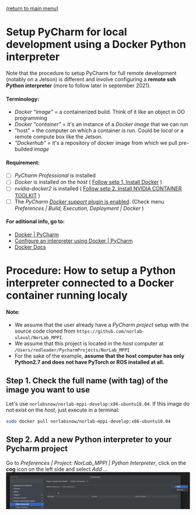 [(return to main menu)](https://github.com/RedLeader962/Dockerized-SNOW)

# Setup PyCharm for local development using a Docker Python interpreter

Note that the procedure to setup PyCharm for full remote development (notably on a Jetson) is different and involve configuring a **remote ssh Python interpreter** (more to follow later in september 2021).

#### Terminology:
- *Docker "image"* = a containerized build. Think of it like an object in OO programming
- *Docker "container"* = it's an instance of a *Docker image* that we can run
- "host" = the computer on which a container is run. Could be *local* or a remote compute box like the Jetson. 
- *"Dockerhub"* = it's a repository of docker image from which we pull pre-builded *image*

#### Requirement:
- [ ] *PyCharm Professional* is installed
- [ ] *Docker* is installed on the *host* ( [Follow setp 1. Install Docker](https://github.com/RedLeader962/Dockerized-SNOW/blob/master/how_to_readme/README_x86_architecture.md) )
- [ ] *nvidia-docker2* is installed ( [Follow setp 2. Install NVIDIA CONTAINER TOOLKIT](https://github.com/RedLeader962/Dockerized-SNOW/blob/master/how_to_readme/README_x86_architecture.md) )
- [ ] The *PyCharm* [*Docker support plugin* is enabled]((https://www.jetbrains.com/help/pycharm/docker.html)). (Check menu *Preferences | Build, Execution, Deployment | Docker* )

#### For aditional info, go to:
- [Docker | PyCharm](https://www.jetbrains.com/help/pycharm/docker.html)
- [Configure an interpreter using Docker | PyCharm](https://www.jetbrains.com/help/pycharm/using-docker-as-a-remote-interpreter.html)
- [Docker Docs](https://docs.docker.com/)

# Procedure: How to setup a Python interpreter connected to a Docker container running localy
#### Note:  
- We assume that the user already have a *PyCharm project* setup with the source code cloned from `https://github.com/norlab-ulaval/NorLab_MPPI`. 
- We assume that this project is located in the *host* computer at `/Users/redleader/PycharmProjects/NorLab_MPPI`
- For the sake of the example, **assume that the host computer has only Python2.7 and does not have PyTorch or ROS installed at all.** 

## Step 1. Check the full name (with tag) of the image you want to use
Let's use `norlabsnow/norlab-mppi-develop:x86-ubuntu18.04`. If this image do not exist on the *host*, just execute in a terminal:
```bash 
sudo docker pull norlabsnow/norlab-mppi-develop:x86-ubuntu18.04
```   

## Step  2. Add a new Python interpreter to your Pycharm project
Go to *Preferences | Project: NorLab_MPPI | Python Interpreter*, click on the **cog** icon  on the left side and select *Add ...*
![](visual/remote_python_interpreter_pycharm_setup_snapshot/rpi1.png)


<!-- 

## Step 3. Configure the *Docker Python* interpreter
In the *Add Python Interpreter* popup window, 
1. **select *Docker* in the left menu** 
2. then in the *Image name* field, select the name of our image from step 1, in our case: `norlabsnow/norlab-mppi-develop:x86-ubuntu18.04`
3. and write in the *Python interpreter path* field: `python3` 
   ![](visual/remote_python_interpreter_pycharm_setup_snapshot/rpi2.png){width=700}

## Step 4. Configure the *path mapping* from the the project source code location on the host to where it reside in the container
In the *Preferences | Project: NorLab_MPPI | Python Interpreter* window.
1. Click on the **folder** icon on the left side of the *Path mapping* field  
   ![](visual/remote_python_interpreter_pycharm_setup_snapshot/rpi3.png)
2. In the *Edit Project Path Mapping* popup window, 
   a. In the *Local Path*  column (left side), add the *host*  absolute path to the project source code. In our case: `/Users/redleader/PycharmProjects/NorLab_MPPI`
   b. In the *Remote Path* colum ()right side,  add `/ros_catkin_ws/src/NorLab_MPPI`
   ![](visual/remote_python_interpreter_pycharm_setup_snapshot/rpi4.png){width=700}

## Step 5. Congratulations, your remote Docker python interpreter is ready to use. 
As you can see, our project default interpreter is now a *python3.6* interpreter from our `norlabsnow/norlab-mppi-develop:x86-ubuntu18.04` image and it as *PyTorch 1.9* installed. Dont forget to **click apply**.

**You now have access to the full power of PyCharm tools: code insight, quick doc, refactoring tools, find usage ...**

<br>

![](visual/remote_python_interpreter_pycharm_setup_snapshot/rpi5.png)

<br>

***⚠️ | WAIT!!! One last thing***

<br>

## Step 6. Finaly, set *Run/debug Configuration* volume path explicitly (for each run/debug config)
★ | This is a required hack for Dockerized-SNOW to execute run/debug configuration.
1. Open the *Run/Debug Configurations* window at *PyCharm menu | Run | Edit Configurations ...*
2. Create a new Python run configuration for the `try_pytorch.py` module. The *Script path* field should pointing from the *host* side.
3. Make sure that the *Python Interpreter* filed point to our `Remote Python 3.6.9 Docker ...` created earlier at step 3.
4. In the *Docker container setting*, click on the **folder** icon on the left side 
5. In the *Edit Docker Container Settings*, click on the **+** icon under *Volume binding* 
6. In the pop up window, add the same value as in step *4.2.a* and *4.2.b* to *Host path* and to *Container path*
   <br>

   ![](visual/remote_python_interpreter_pycharm_setup_snapshot/rpi6.png)

    <br>

7. You now have access to the **run configuration** tools and more importantly the **debug tools**  

   <br>

   ![](visual/remote_python_interpreter_pycharm_setup_snapshot/rpi7.png)

<br>

**You're now ready to conquer the world ... one debug breakpoint at the time**

<br>

-->